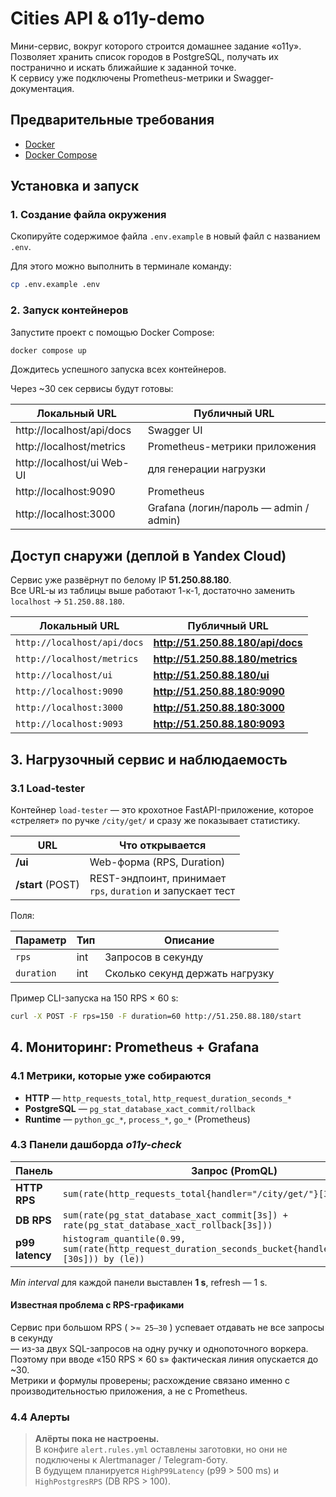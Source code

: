 # Cities API & o11y-demo

Мини-сервис, вокруг которого строится домашнее задание «o11y».  
Позволяет хранить список городов в PostgreSQL, получать их постранично и искать ближайшие к заданной точке.  
К сервису уже подключены Prometheus-метрики и Swagger-документация.

## Предварительные требования

- [Docker](https://docs.docker.com/get-docker/)
- [Docker Compose](https://docs.docker.com/compose/install/)

## Установка и запуск

### 1. Создание файла окружения

Скопируйте содержимое файла `.env.example` в новый файл с названием `.env`.

Для этого можно выполнить в терминале команду:

```bash
cp .env.example .env
```

### 2. Запуск контейнеров

Запустите проект с помощью Docker Compose:

```bash
docker compose up
```

Дождитесь успешного запуска всех контейнеров.

Через ~30 сек сервисы будут готовы:

| Локальный URL | Публичный URL |
|---------------|---------------|
| http://localhost/api/docs	|Swagger UI 
| http://localhost/metrics | Prometheus-метрики приложения
| http://localhost/ui	Web-UI | для генерации нагрузки
| http://localhost:9090	|Prometheus
|http://localhost:3000 |	Grafana (логин/пароль — admin / admin)

## Доступ снаружи (деплой в Yandex Cloud)
Сервис уже развёрнут по белому IP **51.250.88.180**.  
Все URL-ы из таблицы выше работают 1-к-1, достаточно заменить
`localhost` → `51.250.88.180`.

| Локальный URL | Публичный URL |
|---------------|---------------|
| `http://localhost/api/docs` | **http://51.250.88.180/api/docs** |
| `http://localhost/metrics` | **http://51.250.88.180/metrics** |
| `http://localhost/ui` | **http://51.250.88.180/ui** |
| `http://localhost:9090` | **http://51.250.88.180:9090** |
| `http://localhost:3000` | **http://51.250.88.180:3000** |
| `http://localhost:9093` | **http://51.250.88.180:9093** |

## 3. Нагрузочный сервис и наблюдаемость

### 3.1  Load-tester

Контейнер `load-tester` — это крохотное FastAPI-приложение, которое «стреляет» по ручке `/city/get/` и сразу же показывает статистику.

| URL              | Что открывается      |
|------------------|----------------------|
| **/ui**          | Web-форма (RPS, Duration) |
| **/start** (POST)| REST-эндпоинт, принимает <br>`rps`, `duration` и запускает тест |

Поля:

| Параметр  | Тип | Описание                          |
|-----------|-----|-----------------------------------|
| `rps`     | int | Запросов в секунду                |
| `duration`| int | Сколько секунд держать нагрузку   |

Пример CLI-запуска на 150 RPS × 60 s:

```bash
curl -X POST -F rps=150 -F duration=60 http://51.250.88.180/start
```

## 4. Мониторинг: Prometheus + Grafana
### 4.1  Метрики, которые уже собираются

* **HTTP** — `http_requests_total`, `http_request_duration_seconds_*`
* **PostgreSQL** — `pg_stat_database_xact_commit/rollback`
* **Runtime** — `python_gc_*`, `process_*`, `go_*` (Prometheus)

### 4.3  Панели дашборда *o11y-check*

| Панель          | Запрос (PromQL)                                                                                   |
|-----------------|----------------------------------------------------------------------------------------------------|
| **HTTP RPS**    | `sum(rate(http_requests_total{handler="/city/get/"}[3s]))`                                         |
| **DB RPS**      | `sum(rate(pg_stat_database_xact_commit[3s]) + rate(pg_stat_database_xact_rollback[3s]))`           |
| **p99 latency** | `histogram_quantile(0.99, sum(rate(http_request_duration_seconds_bucket{handler="/city/get/"}[30s])) by (le))` |

*Min interval* для каждой панели выставлен **1 s**, refresh — 1 s.

#### Известная проблема с RPS-графиками

Сервис при большом RPS ( >`≈ 25–30` ) успевает отдавать не все запросы в секунду  
— из-за двух SQL-запросов на одну ручку и однопоточного воркера.  
Поэтому при вводе «150 RPS × 60 s» фактическая линия опускается до ~30.  
Метрики и формулы проверены; расхождение связано именно с производительностью приложения, а не с Prometheus.

### 4.4  Алерты

> **Алёрты пока не настроены.**  
> В конфиге `alert.rules.yml` оставлены заготовки, но они не подключены к Alertmanager / Telegram-боту.  
> В будущем планируется   `HighP99Latency` (p99 > 500 ms) и `HighPostgresRPS` (DB RPS > 100).